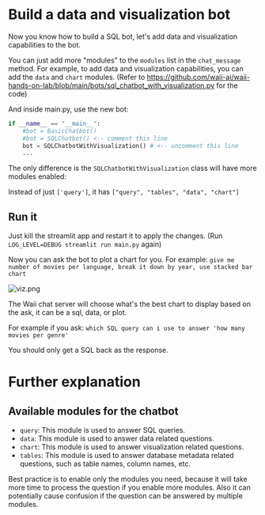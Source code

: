 # Build a data and visualization bot

Now you know how to build a SQL bot, let's add data and visualization capabilities to the bot.

You can just add more "modules" to the `modules` list in the `chat_message` method. For example, to add data and visualization capabilities, you can add the `data` and `chart` modules. (Refer to https://github.com/waii-ai/waii-hands-on-lab/blob/main/bots/sql_chatbot_with_visualization.py for the code)

And inside main.py, use the new bot:

```python
if __name__ == "__main__":
    #bot = BasicChatbot() 
    #bot = SQLChatbot() <-- comment this line
    bot = SQLChatbotWithVisualization() # <-- uncomment this line
    ...
```

The only difference is the `SQLChatbotWithVisualization` class will have more modules enabled: 

Instead of just `['query']`, it has `["query", "tables", "data", "chart"]`

## Run it

Just kill the streamlit app and restart it to apply the changes. (Run `LOG_LEVEL=DEBUG streamlit run main.py` again)

Now you can ask the bot to plot a chart for you. For example: `give me number of movies per language, break it down by year, use stacked bar chart`

![viz.png](viz.png)

The Waii chat server will choose what's the best chart to display based on the ask, it can be a sql, data, or plot. 

For example if you ask: `which SQL query can i use to answer 'how many movies per genre'`

You should only get a SQL back as the response.

# Further explanation

## Available modules for the chatbot

- `query`: This module is used to answer SQL queries.
- `data`: This module is used to answer data related questions.
- `chart`: This module is used to answer visualization related questions.
- `tables`: This module is used to answer database metadata related questions, such as table names, column names, etc.

Best practice is to enable only the modules you need, because it will take more time to process the question if you enable more modules. Also it can potentially cause confusion if the question can be answered by multiple modules.
